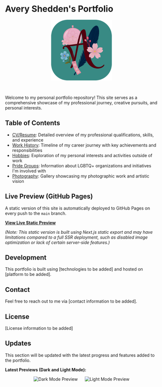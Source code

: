 <h1>Avery Shedden's Portfolio</h1>
<p align="center">
    <img src="/public/favicon.png" alt="Avery Shedden's favicon" width="200" height="200" />
</p>
</br>

Welcome to my personal portfolio repository! This site serves as a comprehensive showcase of my professional journey, creative pursuits, and personal interests.

## Table of Contents

- [CV/Resume](./app/cv/README.md): Detailed overview of my professional qualifications, skills, and experience
- [Work History](./app/work-history/README.md): Timeline of my career journey with key achievements and responsibilities
- [Hobbies](./app/hobbies/README.md): Exploration of my personal interests and activities outside of work
- [Pride Groups](./app/pride/README.md): Information about LGBTQ+ organizations and initiatives I'm involved with
- [Photography](./app/photography/README.md): Gallery showcasing my photographic work and artistic vision

## Live Preview (GitHub Pages)

A static version of this site is automatically deployed to GitHub Pages on every push to the `main` branch.

[**View Live Static Preview**](https://beancow.github.io/avery-shedden-me/)

_(Note: This static version is built using Next.js static export and may have limitations compared to a full SSR deployment, such as disabled image optimization or lack of certain server-side features.)_

## Development

This portfolio is built using [technologies to be added] and hosted on [platform to be added].

## Contact

Feel free to reach out to me via [contact information to be added].

## License

[License information to be added]

## Updates

This section will be updated with the latest progress and features added to the portfolio.

**Latest Previews (Dark and Light Mode):**

<p align="center">
    <img src="/public/Dark.png" alt="Dark Mode Preview" width="45%">
    &nbsp;&nbsp;&nbsp;&nbsp;
    <img src="/public/Light.png" alt="Light Mode Preview" width="45%">
</p>

